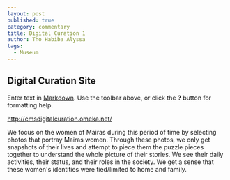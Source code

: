 ```yaml
---
layout: post
published: true
category: commentary
title: Digital Curation 1
author: Tho Habiba Alyssa
tags:
  - Museum
---
```

## Digital Curation Site

Enter text in [Markdown](http://daringfireball.net/projects/markdown/). Use the toolbar above, or click the **?** button for formatting help.

http://cmsdigitalcuration.omeka.net/

We focus on the women of Mairas during this period of time by selecting photos that portray Mairas women. Through these photos, we only get snapshots of their lives and attempt to piece them the puzzle pieces together to understand the whole picture of their stories. We see their daily activities, their status, and their roles in the society. We get a sense that these women's identities were tied/limited to home and family.
